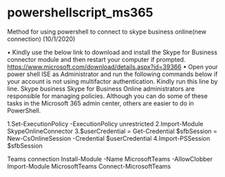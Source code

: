# powershellscript_ms365

Method for using powershell to connect to skype business online(new connection)
(10/1/2020)

•	Kindly use the below link to download and install the Skype for Business connector module and then restart your computer if prompted. 
https://www.microsoft.com/download/details.aspx?id=39366 
•	Open your power shell ISE as Administrator and run the following commands below if your account is not using multifactor authentication. Kindly run this line by line. 
Skype business
Skype for Business Online administrators are responsible for managing policies. Although you can do some of these tasks in the Microsoft 365 admin center, others are easier to do in PowerShell.

1.Set-ExecutionPolicy -ExecutionPolicy unrestricted
2.Import-Module SkypeOnlineConnector
3.$userCredential = Get-Credential
$sfbSession = New-CsOnlineSession -Credential $userCredential
4.Import-PSSession $sfbSession

Teams connection
Install-Module -Name MicrosoftTeams -AllowClobber 
 Import-Module MicrosoftTeams
 Connect-MicrosoftTeams

